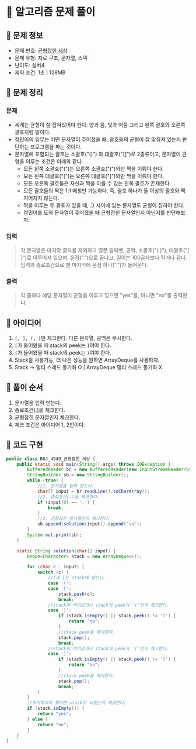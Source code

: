 # 📝 알고리즘 문제 풀이
## 🔹 문제 정보
  * 문제 번호: [균형잡힌 세상](https://www.acmicpc.net/problem/4949)
  * 문제 유형: 자료 구조, 문자열, 스택
  * 난이도: 실버4
  * 제약 조건: 1초 | 128MB

## 🔹 문제 정리
### 문제
  * 세계는 균형이 잘 잡혀있어야 한다. 양과 음, 빛과 어둠 그리고 왼쪽 괄호와 오른쪽 괄호처럼 말이다. 
  * 정민이의 임무는 어떤 문자열이 주어졌을 때, 괄호들의 균형이 잘 맞춰져 있는지 판단하는 프로그램을 짜는 것이다. 
  * 문자열에 포함되는 괄호는 소괄호("()") 와 대괄호("[]")로 2종류이고, 문자열이 균형을 이루는 조건은 아래와 같다. 
    * 모든 왼쪽 소괄호("(")는 오른쪽 소괄호(")")와만 짝을 이뤄야 한다. 
    * 모든 왼쪽 대괄호("[")는 오른쪽 대괄호("]")와만 짝을 이뤄야 한다. 
    * 모든 오른쪽 괄호들은 자신과 짝을 이룰 수 있는 왼쪽 괄호가 존재한다. 
    * 모든 괄호들의 짝은 1:1 매칭만 가능하다. 즉, 괄호 하나가 둘 이상의 괄호와 짝지어지지 않는다. 
    * 짝을 이루는 두 괄호가 있을 때, 그 사이에 있는 문자열도 균형이 잡혀야 한다. 
    * 정민이를 도와 문자열이 주어졌을 때 균형잡힌 문자열인지 아닌지를 판단해보자.

### 입력
  > 각 문자열은 마지막 글자를 제외하고 영문 알파벳, 공백, 소괄호("( )"), 대괄호("[ ]")로 이루어져 있으며, 
  > 온점(".")으로 끝나고, 길이는 100글자보다 작거나 같다. 
  > 입력의 종료조건으로 맨 마지막에 온점 하나(".")가 들어온다.
  
### 출력
  > 각 줄마다 해당 문자열이 균형을 이루고 있으면 "yes"를, 아니면 "no"를 출력한다.

## 🔹 아이디어
1. `[, ], (, )`만 체크한다. 다른 문자열, 공백은 무시한다.
2. `[`가 들어왔을 때 stack의 peek는 `]`여야 한다.
3. `(`가 들어왔을 때 stack의 peek는 `)`여야 한다.
4. Stack을 사용가능, 더 나은 성능을 원하면 ArrayDeque를 사용하자.
5. Stack -> 멀티 스레드 동기화 O | ArrayDeque 멀티 스레드 동기화 X
 
## 🔹 풀이 순서
1. 문자열을 입력 받는다.
2. 종료조건(.)을 체크한다.
3. 균형잡힌 문자열인지 체크한다.
4. 체크 조건은 아이디어 1, 2번이다.

## 🔹 코드 구현
```java
public class BOJ_4949_균형잡힌_세상 {
    public static void main(String[] args) throws IOException {
        BufferedReader br = new BufferedReader(new InputStreamReader(System.in));
        StringBuilder sb = new StringBuilder();
        while (true) {
            //1. 문자열을 입력 받는다.
            char[] input = br.readLine().toCharArray();
            //2. 종료조건(.)을 체크한다.
            if (input[0] == '.') {
                break;
            }
            //3. 균형잡힌 문자열인지 체크한다.
            sb.append(solution(input)).append("\n");
        }
        System.out.print(sb);
    }

    static String solution(char[] input) {
        Deque<Character> stack = new ArrayDeque<>();

        for (char c : input) {
            switch (c) {
                //(과 [는 stack에 넣는다.
                case '(':
                case '[':
                    stack.push(c);
                    break;
                //stack이 비어있거나 stack의 peek가 '('인지 체크한다. 
                case ')':
                    if (stack.isEmpty() || stack.peek() != '(') {
                        return "no";
                    }
                    //stack peek을 제거한다.
                    stack.pop();
                    break;
                //stack이 비어있거나 stack의 peek가 '['인지 체크한다.
                case ']':
                    if (stack.isEmpty() || stack.peek() != '[') {
                        return "no";
                    }
                    //stack peek을 제거한다.
                    stack.pop();
                    break;
            }
        }
        //마지막까지 왔다면 stack이 비었는지 체크한다.
        if (stack.isEmpty()) {
            return "yes";
        } else {
            return "no";
        }
    }
}

```
